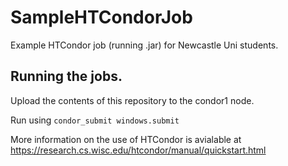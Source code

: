 # SampleHTCondorJob
Example HTCondor job (running .jar) for Newcastle Uni students.
 
## Running the jobs.
Upload the contents of this repository to the condor1 node.

Run using `` condor_submit windows.submit ``



More information on the use of HTCondor is avialable at https://research.cs.wisc.edu/htcondor/manual/quickstart.html
